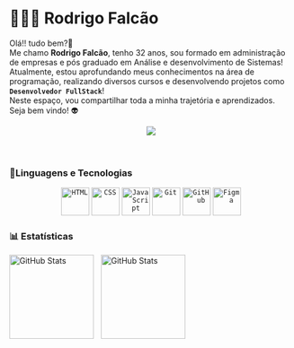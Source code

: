 # 👨🏼‍💻 Rodrigo Falcão 

Olá!! tudo bem?👋<br>
Me chamo **Rodrigo Falcão**, tenho 32 anos, sou formado em administração de empresas e pós graduado em Análise e desenvolvimento de Sistemas!<br>
Atualmente, estou aprofundando meus conhecimentos na área de programação, realizando diversos cursos e desenvolvendo projetos como <br> **`Desenvolvedor FullStack`**!<br> 
Neste espaço, vou compartilhar toda a minha trajetória e aprendizados.<br>
Seja bem vindo! 👽

<div align="center">
 <a href="https://www.linkedin.com/in/rodrigo-falcao-ferreira/" target="_blank"><img src="https://img.shields.io/badge/-LinkedIn-%230077B5?style=for-the-badge&logo=linkedin&logoColor=white" target="_blank"></a> 
</div>

<br/>
<br/>

### 🤖Linguagens e Tecnologias

<div align="center">
	<code><img width="50" src="https://raw.githubusercontent.com/marwin1991/profile-technology-icons/refs/heads/main/icons/html.png" alt="HTML" title="HTML"/></code>
	<code><img width="50" src="https://raw.githubusercontent.com/marwin1991/profile-technology-icons/refs/heads/main/icons/css.png" alt="CSS" title="CSS"/></code>
	<code><img width="50" src="https://raw.githubusercontent.com/marwin1991/profile-technology-icons/refs/heads/main/icons/javascript.png" alt="JavaScript" title="JavaScript"/></code>
	<code><img width="50" src="https://raw.githubusercontent.com/marwin1991/profile-technology-icons/refs/heads/main/icons/git.png" alt="Git" title="Git"/></code>
	<code><img width="50" src="https://raw.githubusercontent.com/marwin1991/profile-technology-icons/refs/heads/main/icons/github.png" alt="GitHub" title="GitHub"/></code>
	<code><img width="50" src="https://raw.githubusercontent.com/marwin1991/profile-technology-icons/refs/heads/main/icons/figma.png" alt="Figma" title="Figma"/></code>
</div>


### 📊 Estatísticas

<p>
  <img 
    align="left" 
    alt="GitHub Stats" 
    height="150" 
    style="padding-right: 10px;" 
    src="https://github-readme-stats.vercel.app/api?username=rodrigo-falcao&show_icons=true&theme=tokyonight&include_all_commits=true&locale=pt-br" 
  />

<img 
      align="left" 
      alt="GitHub Stats" 
      height="150" 
      src="https://github-readme-stats.vercel.app/api/top-langs/?username=rodrigo-falcao&theme=tokyonight&layout=compact&custom_title=Tecnologias&langs_count=9" 
  />
</p>

